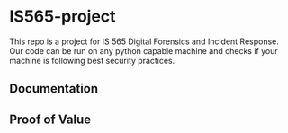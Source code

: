 # IS565-project
This repo is a project for IS 565 Digital Forensics and Incident Response. Our code can be run on any python capable machine and checks if your machine is following best security practices.

## Documentation

## Proof of Value